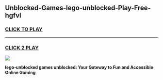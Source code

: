 
## Unblocked-Games-lego-unblocked-Play-Free-hgfvl
<h3>
<a href="https://premium76.site?title=lego-unblocked&ref=21A">CLICK TO PLAY</a></h3>
<hr>

<h3>
<a href="https://premium76.site?title=lego-unblocked&ref=21A">CLICK 2 PLAY</a>
  
</h3>

<a href="https://premium76.site?title=lego-unblocked&ref=21A"><img src="https://clearcache.store/games.png"></a>


**lego-unblocked games unblocked: Your Gateway to Fun and Accessible Online Gaming**
